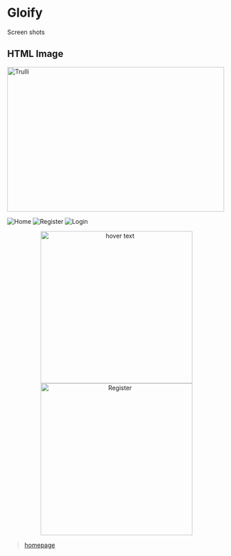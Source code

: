 # Gloify

Screen shots

<!DOCTYPE html>
<html>
<body>

<h2>HTML Image</h2>
<img src="pic_trulli.jpg" alt="Trulli" width="500" height="333">

![Home](http://url/to/img.png)
![Register](https://imgur.com/j0T7Pah.png)
![Login](https://imgur.com/a/NBGnIS9.png)

<p align="center">
  <img src="https://imgur.com/j0T7Pah.png" width="350" title="hover text">
  <img src="https://imgur.com/j0T7Pah9.png" width="350" alt="Register">
</p>

<blockquote class="imgur-embed-pub" lang="en" data-id="a/NBGnIS9"  >
  <a href="//imgur.com/a/NBGnIS9.png">homepage</a></blockquote>



</body>
</html>
